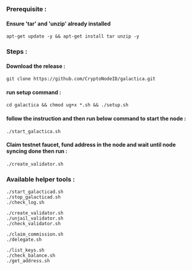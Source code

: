 ### Prerequisite :
#### Ensure 'tar' and 'unzip' already installed
    apt-get update -y && apt-get install tar unzip -y
### Steps :
#### Download the release :
    git clone https://github.com/CryptoNodeID/galactica.git
#### run setup command : 
    cd galactica && chmod ug+x *.sh && ./setup.sh
#### follow the instruction and then run below command to start the node :
    ./start_galactica.sh
#### Claim testnet faucet, fund address in the node and wait until node syncing done then run :
    ./create_validator.sh
### Available helper tools :
    ./start_galacticad.sh
    ./stop_galacticad.sh
    ./check_log.sh
    
    ./create_validator.sh
    ./unjail_validator.sh
    ./check_validator.sh

    ./claim_commission.sh
    ./delegate.sh

    ./list_keys.sh
    ./check_balance.sh
    ./get_address.sh